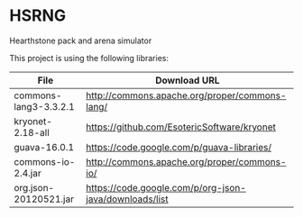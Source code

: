 HSRNG
=====

Hearthstone pack and arena simulator

This project is using the following libraries:

| File | Download URL |
| --- | --- |
| commons-lang3-3.3.2.1 | http://commons.apache.org/proper/commons-lang/      |
| kryonet-2.18-all      | https://github.com/EsotericSoftware/kryonet         |
| guava-16.0.1          | https://code.google.com/p/guava-libraries/          |
| commons-io-2.4.jar    | http://commons.apache.org/proper/commons-io/ |
| org.json-20120521.jar | https://code.google.com/p/org-json-java/downloads/list |
